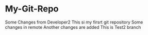 # My-Git-Repo
Some Changes from Developer2
This si my firsrt git repository
Some changes in remote
Another changes are added
This is Test2 branch
